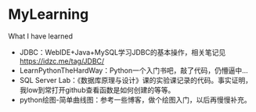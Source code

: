 # MyLearning
What I have learned

* JDBC：WebIDE+Java+MySQL学习JDBC的基本操作，相关笔记见<https://idzc.me/tag/JDBC/>
* LearnPythonTheHardWay：Python一个入门书吧，敲了代码，仍懵逼中...
* SQL Server Lab：《数据库原理与设计》课的实验课记录的代码。事实证明，我low到常打开github查看函数是如何创建的等等。
* python绘图-简单曲线图：参考一些博客，做个绘图入门，以后再慢慢补充。
